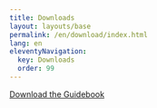 ```yaml
---
title: Downloads
layout: layouts/base
permalink: /en/download/index.html
lang: en
eleventyNavigation:
  key: Downloads
  order: 99
---
```

[Download the Guidebook](https://financial-inclusion.inclusivedesign.ca/assets/downloads/guidebook-for-financial-inclusion.pdf)
